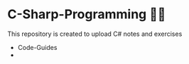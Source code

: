 # C-Sharp-Programming :woman_technologist:
This repository is created to upload C# notes and exercises<br/>

- Code-Guides
- 
